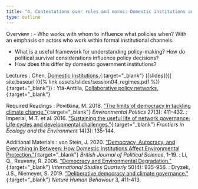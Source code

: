 ```yaml
---
title: "4. Contestations over rules and norms: Domestic institutions and policy actors (25.3)"
type: outline
---
```


Overview
: - Who works with whom to influence what policies when? With an emphasis on actors who work within formal institutional channels.
  - What is a useful framework for understanding policy-making? How do political survival considerations influence policy decisions?
  - How does this differ by domestic government institutions?

Lectures
: Chen, [Domestic institutions.](https://vimeo.com/530190247){:target="_blank"} ([slides]({{ site.baseurl }}{% link assets/slides/session04_regimes.pdf %}){:target="_blank"})
: Ylä-Anttila, [Collaborative policy networks.](https://vimeo.com/530448958){:target="_blank"}

Required Readings
: Povitkina, M. 2018. ["The limits of democracy in tackling climate change."](https://doi.org/10.1080/09644016.2018.1444723){:target="_blank"} _Environmental Politics_ 27(3): 411-432.
: Imperial, M.T. et al. 2016. ["Sustaining the useful life of network governance: Life cycles and developmental challenges."](https://doi.org/10.1002/fee.1249){:target="_blank"} _Frontiers in Ecology and the Environment_ 14(3): 135-144.

Additional Materials
: von Stein, J. 2020. ["Democracy, Autocracy, and Everything in Between: How Domestic Institutions Affect Environmental Protection."](https://doi.org/10.1017/S000712342000054X){:target="_blank"} _British Journal of Political Science_, 1-19.
: Li, Q., Reuveny, R. 2006. ["Democracy and Environmental Degradation."](https://doi.org/10.1111/j.1468-2478.2006.00432.x){:target="_blank"} _International Studies Quarterly_ 50(4): 935-956.
: Dryzek, J.S., Niemeyer, S. 2019. ["Deliberative democracy and climate governance."](https://doi.org/10.1038/s41562-019-0591-9){:target="_blank"} _Nature Human Behaviour_ 3, 411-413.
